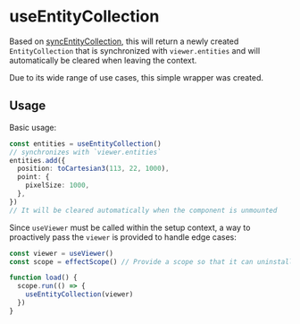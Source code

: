 # useEntityCollection

Based on [syncEntityCollection](/utils/syncEntityCollection.md), this will return a newly created `EntityCollection` that is synchronized with `viewer.entities` and will automatically be cleared when leaving the context.

Due to its wide range of use cases, this simple wrapper was created.

## Usage

Basic usage:

```ts
const entities = useEntityCollection()
// synchronizes with `viewer.entities`
entities.add({
  position: toCartesian3(113, 22, 1000),
  point: {
    pixelSize: 1000,
  },
})
// It will be cleared automatically when the component is unmounted
```

Since `useViewer` must be called within the setup context, a way to proactively pass the `viewer` is provided to handle edge cases:

```ts
const viewer = useViewer()
const scope = effectScope() // Provide a scope so that it can uninstall effect automatically

function load() {
  scope.run(() => {
    useEntityCollection(viewer)
  })
}
```
